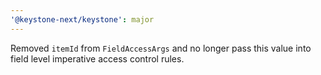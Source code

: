 ```yaml
---
'@keystone-next/keystone': major
---
```


Removed `itemId` from `FieldAccessArgs` and no longer pass this value into field level imperative access control rules.
